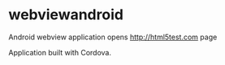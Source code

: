 # webviewandroid
Android webview application opens http://html5test.com page

Application built with Cordova.
